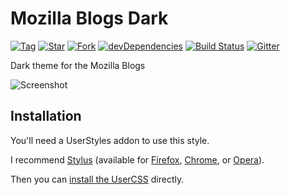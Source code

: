 # Mozilla Blogs Dark

[![Tag](https://img.shields.io/github/tag/AfroThundr3007730/Mozilla-Blogs-Dark.svg?label=tag)](https://github.com/AfroThundr3007730/Mozilla-Blogs-Dark/tags)
[![Star](https://github-svg-buttons.herokuapp.com/star.svg?user=AfroThundr3007730&repo=Mozilla-Blogs-Dark&style=flat&background=007ec6)](https://github.com/AfroThundr3007730/Mozilla-Blogs-Dark/stargazers)
[![Fork](https://github-svg-buttons.herokuapp.com/fork.svg?user=AfroThundr3007730&repo=Mozilla-Blogs-Dark&style=flat&background=007ec6)](https://github.com/AfroThundr3007730/Mozilla-Blogs-Dark/fork)
[![devDependencies](https://img.shields.io/david/dev/AfroThundr3007730/Mozilla-Blogs-Dark.svg?label=%20devDependencies%20)](https://david-dm.org/AfroThundr3007730/Mozilla-Blogs-Dark?type=dev)
[![Build Status](https://travis-ci.com/AfroThundr3007730/Mozilla-Blogs-Dark.svg?branch=master)](https://travis-ci.com/AfroThundr3007730/Mozilla-Blogs-Dark)
[![Gitter](https://img.shields.io/gitter/room/AfroThundr3007730/Mozilla-Blogs-Dark.js.svg?maxAge=2592000)](https://gitter.im/StylishThemes/Lobby)

Dark theme for the Mozilla Blogs

![Screenshot](https://i.imgur.com/mDEoF8h.jpg)

## Installation

You'll need a UserStyles addon to use this style.

I recommend [Stylus][1] (available for [Firefox][2], [Chrome][3], or [Opera][4]).

Then you can [install the UserCSS][5] directly.

[1]: https://add0n.com/stylus.html
[2]: https://addons.mozilla.org/en-US/firefox/addon/styl-us/
[3]: https://chrome.google.com/webstore/detail/stylus/clngdbkpkpeebahjckkjfobafhncgmne
[4]: https://addons.opera.com/en/extensions/details/stylus/
[5]: https://github.com/AfroThundr3007730/Mozilla-Blogs-Dark/raw/master/mozilla-blogs-dark.user.css
